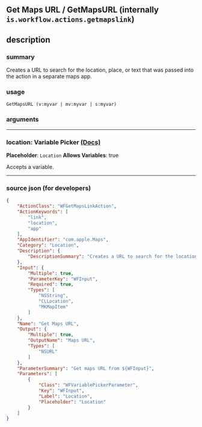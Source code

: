 
## Get Maps URL / GetMapsURL (internally `is.workflow.actions.getmapslink`)


## description

### summary

Creates a URL to search for the location, place, or text that was passed into the action in a separate maps app.


### usage
```
GetMapsURL (v:myvar | mv:myvar | s:myvar)
```

### arguments

---

### location: Variable Picker [(Docs)](https://pfgithub.github.io/shortcutslang/gettingstarted#variable-picker-fields)
**Placeholder**: ```
		Location
		```
**Allows Variables**: true



Accepts a variable.

---

### source json (for developers)

```json
{
	"ActionClass": "WFGetMapsLinkAction",
	"ActionKeywords": [
		"link",
		"location",
		"app"
	],
	"AppIdentifier": "com.apple.Maps",
	"Category": "Location",
	"Description": {
		"DescriptionSummary": "Creates a URL to search for the location, place, or text that was passed into the action in a separate maps app."
	},
	"Input": {
		"Multiple": true,
		"ParameterKey": "WFInput",
		"Required": true,
		"Types": [
			"NSString",
			"CLLocation",
			"MKMapItem"
		]
	},
	"Name": "Get Maps URL",
	"Output": {
		"Multiple": true,
		"OutputName": "Maps URL",
		"Types": [
			"NSURL"
		]
	},
	"ParameterSummary": "Get maps URL from ${WFInput}",
	"Parameters": [
		{
			"Class": "WFVariablePickerParameter",
			"Key": "WFInput",
			"Label": "Location",
			"Placeholder": "Location"
		}
	]
}
```
